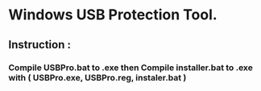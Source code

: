 # Windows USB Protection Tool.
## Instruction :
### Compile USBPro.bat to .exe then Compile installer.bat to     .exe with ( USBPro.exe, USBPro.reg, instaler.bat )

